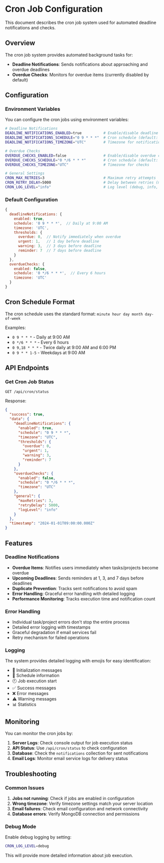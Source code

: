 # Cron Job Configuration

This document describes the cron job system used for automated deadline notifications and checks.

## Overview

The cron job system provides automated background tasks for:
- **Deadline Notifications**: Sends notifications about approaching and overdue deadlines
- **Overdue Checks**: Monitors for overdue items (currently disabled by default)

## Configuration

### Environment Variables

You can configure the cron jobs using environment variables:

```bash
# Deadline Notifications
DEADLINE_NOTIFICATIONS_ENABLED=true          # Enable/disable deadline notifications
DEADLINE_NOTIFICATIONS_SCHEDULE="0 9 * * *"  # Cron schedule (default: daily at 9:00 AM)
DEADLINE_NOTIFICATIONS_TIMEZONE="UTC"        # Timezone for notifications

# Overdue Checks
OVERDUE_CHECKS_ENABLED=false                 # Enable/disable overdue checks
OVERDUE_CHECKS_SCHEDULE="0 */6 * * *"        # Cron schedule (default: every 6 hours)
OVERDUE_CHECKS_TIMEZONE="UTC"                # Timezone for checks

# General Settings
CRON_MAX_RETRIES=3                           # Maximum retry attempts
CRON_RETRY_DELAY=5000                        # Delay between retries (ms)
CRON_LOG_LEVEL="info"                        # Log level (debug, info, warn, error)
```

### Default Configuration

```javascript
{
  deadlineNotifications: {
    enabled: true,
    schedule: '0 9 * * *',  // Daily at 9:00 AM
    timezone: 'UTC',
    thresholds: {
      overdue: 0,  // Notify immediately when overdue
      urgent: 1,   // 1 day before deadline
      warning: 3,  // 3 days before deadline
      reminder: 7  // 7 days before deadline
    }
  },
  overdueChecks: {
    enabled: false,
    schedule: '0 */6 * * *',  // Every 6 hours
    timezone: 'UTC'
  }
}
```

## Cron Schedule Format

The cron schedule uses the standard format: `minute hour day month day-of-week`

Examples:
- `0 9 * * *` - Daily at 9:00 AM
- `0 */6 * * *` - Every 6 hours
- `0 9,18 * * *` - Twice daily at 9:00 AM and 6:00 PM
- `0 9 * * 1-5` - Weekdays at 9:00 AM

## API Endpoints

### Get Cron Job Status

```http
GET /api/cron/status
```

Response:
```json
{
  "success": true,
  "data": {
    "deadlineNotifications": {
      "enabled": true,
      "schedule": "0 9 * * *",
      "timezone": "UTC",
      "thresholds": {
        "overdue": 0,
        "urgent": 1,
        "warning": 3,
        "reminder": 7
      }
    },
    "overdueChecks": {
      "enabled": false,
      "schedule": "0 */6 * * *",
      "timezone": "UTC"
    },
    "general": {
      "maxRetries": 3,
      "retryDelay": 5000,
      "logLevel": "info"
    }
  },
  "timestamp": "2024-01-01T09:00:00.000Z"
}
```

## Features

### Deadline Notifications

- **Overdue Items**: Notifies users immediately when tasks/projects become overdue
- **Upcoming Deadlines**: Sends reminders at 1, 3, and 7 days before deadlines
- **Duplicate Prevention**: Tracks sent notifications to avoid spam
- **Error Handling**: Graceful error handling with detailed logging
- **Performance Monitoring**: Tracks execution time and notification count

### Error Handling

- Individual task/project errors don't stop the entire process
- Detailed error logging with timestamps
- Graceful degradation if email services fail
- Retry mechanism for failed operations

### Logging

The system provides detailed logging with emojis for easy identification:
- 🚀 Initialization messages
- 📅 Schedule information
- 🕘 Job execution start
- ✅ Success messages
- ❌ Error messages
- ⚠️ Warning messages
- 📊 Statistics

## Monitoring

You can monitor the cron jobs by:

1. **Server Logs**: Check console output for job execution status
2. **API Status**: Use `/api/cron/status` to check configuration
3. **Database**: Check the `notifications` collection for sent notifications
4. **Email Logs**: Monitor email service logs for delivery status

## Troubleshooting

### Common Issues

1. **Jobs not running**: Check if jobs are enabled in configuration
2. **Wrong timezone**: Verify timezone settings match your server location
3. **Email failures**: Check email configuration and network connectivity
4. **Database errors**: Verify MongoDB connection and permissions

### Debug Mode

Enable debug logging by setting:
```bash
CRON_LOG_LEVEL=debug
```

This will provide more detailed information about job execution. 